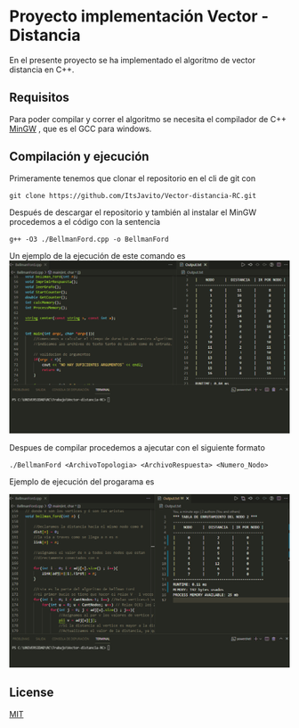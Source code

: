 # Proyecto implementación Vector - Distancia

En el presente proyecto se ha implementado el algoritmo de vector distancia en C++. 

## Requisitos

Para poder compilar y correr el algoritmo se necesita el compilador de C++ [MinGW](https://sourceforge.net/projects/mingw/) , que es el GCC para windows. 

## Compilación y ejecución

Primeramente tenemos que clonar el repositorio en el cli de git con 
```shell
git clone https://github.com/ItsJavito/Vector-distancia-RC.git 
```
Después de descargar el repositorio y también al instalar el MinGW procedemos a el código con la sentencia

```shell
g++ -O3 ./BellmanFord.cpp -o BellmanFord
```
Un ejemplo de la ejecución de este comando es
![ImagenCompilacion](https://github.com/ItsJavito/Vector-distancia-RC/blob/main/Imagenes/Compilacion.gif)

Despues de compilar procedemos a ajecutar con el siguiente formato

```shell
./BellmanFord <ArchivoTopologia> <ArchivoRespuesta> <Numero_Nodo>
```
Ejemplo de ejecución del progarama es 

![EjemploPrograma](https://github.com/ItsJavito/Vector-distancia-RC/blob/main/Imagenes/Ejecucion.gif)

## License
[MIT](https://choosealicense.com/licenses/mit/)